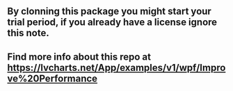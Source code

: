 ## By clonning this package you might start your trial period, if you already have a license ignore this note.

## Find more info about this repo at https://lvcharts.net/App/examples/v1/wpf/Improve%20Performance
